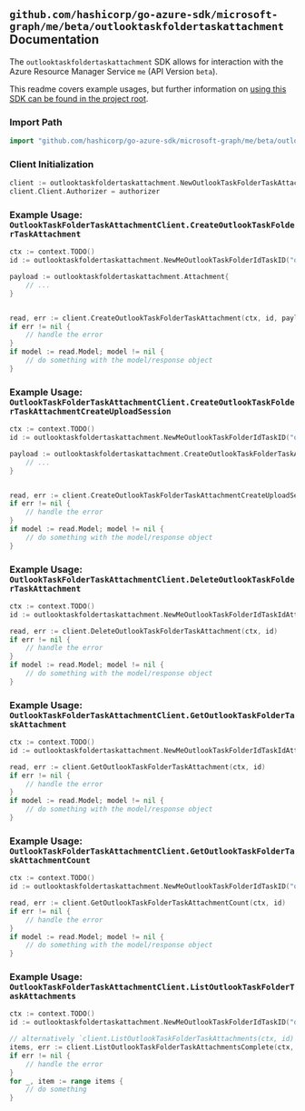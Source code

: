 
## `github.com/hashicorp/go-azure-sdk/microsoft-graph/me/beta/outlooktaskfoldertaskattachment` Documentation

The `outlooktaskfoldertaskattachment` SDK allows for interaction with the Azure Resource Manager Service `me` (API Version `beta`).

This readme covers example usages, but further information on [using this SDK can be found in the project root](https://github.com/hashicorp/go-azure-sdk/tree/main/docs).

### Import Path

```go
import "github.com/hashicorp/go-azure-sdk/microsoft-graph/me/beta/outlooktaskfoldertaskattachment"
```


### Client Initialization

```go
client := outlooktaskfoldertaskattachment.NewOutlookTaskFolderTaskAttachmentClientWithBaseURI("https://management.azure.com")
client.Client.Authorizer = authorizer
```


### Example Usage: `OutlookTaskFolderTaskAttachmentClient.CreateOutlookTaskFolderTaskAttachment`

```go
ctx := context.TODO()
id := outlooktaskfoldertaskattachment.NewMeOutlookTaskFolderIdTaskID("outlookTaskFolderIdValue", "outlookTaskIdValue")

payload := outlooktaskfoldertaskattachment.Attachment{
	// ...
}


read, err := client.CreateOutlookTaskFolderTaskAttachment(ctx, id, payload)
if err != nil {
	// handle the error
}
if model := read.Model; model != nil {
	// do something with the model/response object
}
```


### Example Usage: `OutlookTaskFolderTaskAttachmentClient.CreateOutlookTaskFolderTaskAttachmentCreateUploadSession`

```go
ctx := context.TODO()
id := outlooktaskfoldertaskattachment.NewMeOutlookTaskFolderIdTaskID("outlookTaskFolderIdValue", "outlookTaskIdValue")

payload := outlooktaskfoldertaskattachment.CreateOutlookTaskFolderTaskAttachmentCreateUploadSessionRequest{
	// ...
}


read, err := client.CreateOutlookTaskFolderTaskAttachmentCreateUploadSession(ctx, id, payload)
if err != nil {
	// handle the error
}
if model := read.Model; model != nil {
	// do something with the model/response object
}
```


### Example Usage: `OutlookTaskFolderTaskAttachmentClient.DeleteOutlookTaskFolderTaskAttachment`

```go
ctx := context.TODO()
id := outlooktaskfoldertaskattachment.NewMeOutlookTaskFolderIdTaskIdAttachmentID("outlookTaskFolderIdValue", "outlookTaskIdValue", "attachmentIdValue")

read, err := client.DeleteOutlookTaskFolderTaskAttachment(ctx, id)
if err != nil {
	// handle the error
}
if model := read.Model; model != nil {
	// do something with the model/response object
}
```


### Example Usage: `OutlookTaskFolderTaskAttachmentClient.GetOutlookTaskFolderTaskAttachment`

```go
ctx := context.TODO()
id := outlooktaskfoldertaskattachment.NewMeOutlookTaskFolderIdTaskIdAttachmentID("outlookTaskFolderIdValue", "outlookTaskIdValue", "attachmentIdValue")

read, err := client.GetOutlookTaskFolderTaskAttachment(ctx, id)
if err != nil {
	// handle the error
}
if model := read.Model; model != nil {
	// do something with the model/response object
}
```


### Example Usage: `OutlookTaskFolderTaskAttachmentClient.GetOutlookTaskFolderTaskAttachmentCount`

```go
ctx := context.TODO()
id := outlooktaskfoldertaskattachment.NewMeOutlookTaskFolderIdTaskID("outlookTaskFolderIdValue", "outlookTaskIdValue")

read, err := client.GetOutlookTaskFolderTaskAttachmentCount(ctx, id)
if err != nil {
	// handle the error
}
if model := read.Model; model != nil {
	// do something with the model/response object
}
```


### Example Usage: `OutlookTaskFolderTaskAttachmentClient.ListOutlookTaskFolderTaskAttachments`

```go
ctx := context.TODO()
id := outlooktaskfoldertaskattachment.NewMeOutlookTaskFolderIdTaskID("outlookTaskFolderIdValue", "outlookTaskIdValue")

// alternatively `client.ListOutlookTaskFolderTaskAttachments(ctx, id)` can be used to do batched pagination
items, err := client.ListOutlookTaskFolderTaskAttachmentsComplete(ctx, id)
if err != nil {
	// handle the error
}
for _, item := range items {
	// do something
}
```
